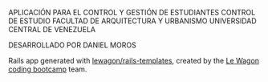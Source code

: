 
APLICACIÓN PARA EL CONTROL Y GESTIÓN DE ESTUDIANTES
CONTROL DE ESTUDIO
FACULTAD DE ARQUITECTURA Y URBANISMO
UNIVERSIDAD CENTRAL DE VENEZUELA

DESARROLLADO POR DANIEL MOROS

Rails app generated with [lewagon/rails-templates](https://github.com/lewagon/rails-templates), created by the [Le Wagon coding bootcamp](https://www.lewagon.com) team.
